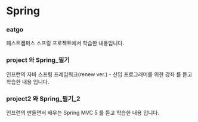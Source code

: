 <h1>Spring</h1>

<h3>eatgo</h3>  
패스트캠퍼스 스프링 프로젝트에서 학습한 내용입니다.

<h3>project 와 Spring_필기</h3>  
인프런의 자바 스프링 프레임워크(renew ver.) - 신입 프로그래머를 위한 강좌  
를 듣고 학습한 내용 입니다.

<h3>project2 와 Spring_필기_2</h3>  
인프런의 만들면서 배우는 Spring MVC 5
를 듣고 학습한 내용 입니다.

